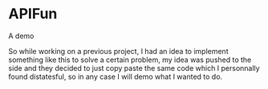 # APIFun
A demo 


So while working on a previous project, I had an idea to implement something like this to solve a certain problem, my idea was pushed to the side and they decided to just copy paste the same code which I personnally found distatesful, so in any case I will demo what I wanted to do.
